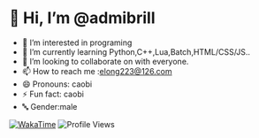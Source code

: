 #  👋 Hi, I’m @admibrill
- 👀 I’m interested in programing
- 🌱 I’m currently learning Python,C++,Lua,Batch,HTML/CSS/JS..
- 💞️ I’m looking to collaborate on with everyone.
- 📫 How to reach me :elong223@126.com
- 😄 Pronouns: caobi
- ⚡ Fun fact: caobi
- 🔤 Gender:male
 
[![WakaTime](https://wakatime.com/badge/user/f68d12aa-ef91-420a-9836-8e138bc58c51.svg?style=for-the-badge)](https://wakatime.com/@admibrill)
![Profile Views](https://komarev.com/ghpvc/?username=admibrill&style=for-the-badge)
